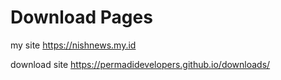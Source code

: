 # Download Pages

my site https://nishnews.my.id

download site https://permadidevelopers.github.io/downloads/
